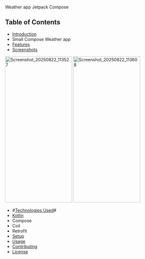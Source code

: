 Weather app Jetpack Compose

## Table of Contents
- [Introduction](#introduction)
- Small Compose Weather app 
- [Features](#features)
- [Screenshots](#screenshots)


<img width="220" height="480" alt="Screenshot_20250822_113527" src="https://github.com/user-attachments/assets/81b2e1f3-9b14-45d9-8253-186945a3ab48" />

<img width="220" height="480" alt="Screenshot_20250822_113608" src="https://github.com/user-attachments/assets/e1f27127-c60b-4689-a96e-adddc73e2281" />



- #[Technologies Used](#technologies-used)#
- [Kotlin](https://kotlinlang.org/)
- Compose
- Coil
- Retrofit
- [Setup](#setup)
- [Usage](#usage)
- [Contributing](#contributing)
- [License](#license)


